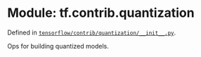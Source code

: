 <div itemscope itemtype="http://developers.google.com/ReferenceObject">
<meta itemprop="name" content="tf.contrib.quantization" />
<meta itemprop="path" content="Stable" />
</div>

# Module: tf.contrib.quantization



Defined in [`tensorflow/contrib/quantization/__init__.py`](/code/stable/tensorflow/contrib/quantization/__init__.py).

Ops for building quantized models.


